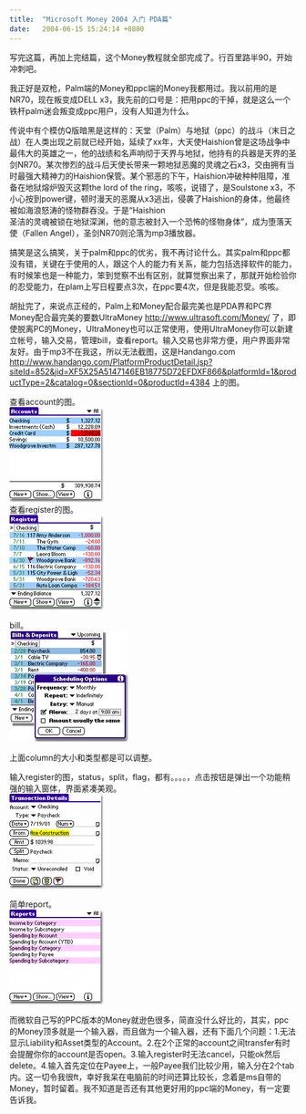 ```yaml
---
title:  "Microsoft Money 2004 入门 PDA篇"
date:   2004-06-15 15:24:14 +0800
---
```


写完这篇，再加上完结篇，这个Money教程就全部完成了。行百里路半90，开始冲刺吧。  

我正好是双枪，Palm端的Money和ppc端的Money我都用过。我以前用的是NR70，现在叛变成DELL x3，我先前的口号是：把用ppc的干掉，就是这么一个铁杆palm迷会叛变成ppc用户，没有人知道为什么。  

传说中有个模仿Q版暗黑是这样的：天堂（Palm）与地狱（ppc）的战斗（末日之战）在人类出现之前就已经开始，延续了xx年，大天使Haishion曾是这场战争中最伟大的英雄之一，他的战绩和名声响彻于天界与地狱，他持有的兵器是天界的圣剑NR70。某次惨烈的战斗后天使长带来一颗地狱恶魔的灵魂之石x3，交由拥有当时最强大精神力的Haishion保管。某个邪恶的下午，Haishion冲破种种阻障，准备在地狱熔炉毁灭这颗the lord of the ring，咳咳，说错了，是Soulstone x3，不小心按到power键，顿时漫天的恶魔从x3逃出，侵袭了Haishion的身体，他最终被如海浪怒涛的怪物群吞没。于是“Haishion  
圣洁的灵魂被锁在地狱深渊，他的意志被封入一个恐怖的怪物身体”，成为堕落天使（Fallen Angel），圣剑NR70则沦落为mp3播放器。  

搞笑是这么搞笑，关于palm和ppc的优劣，我不再讨论什么。其实palm和ppc都没有错，关键在于使用的人，跟这个人的能力有关系，能力包括选择软件的能力，有时候笨也是一种能力，笨到觉察不出有区别，就算觉察出来了，那就开始检验你的忍受能力，在plam上写日程要点3次，在ppc要4次，但是我能忍受。咳咳。  

胡扯完了，来说点正经的，Palm上和Money配合最完美也是PDA界和PC界Money配合最完美的要数UltraMoney http://www.ultrasoft.com/Money/ 了，即使脱离PC的Money，UltraMoney也可以正常使用，使用UltraMoney你可以新建立帐号，输入交易，管理bill，查看report。输入交易也非常方便，用户界面非常友好。由于mp3不在我这，所以无法截图，这是Handango.com http://www.handango.com/PlatformProductDetail.jsp?siteId=852&jid=XF5X25A5147146EB18775D72EFDXF866&platformId=1&productType=2&catalog=0&sectionId=0&productId=4384 上的图。  

查看account的图。  
![](/images/2011/money/umaccount.gif)  
查看register的图。  
![](/images/2011/money/umregister.gif)  

bill。  
![](/images/2011/money/umbills.gif)  

上面column的大小和类型都是可以调整。  

输入register的图，status，split，flag，都有。。。。，点击按钮是弹出一个功能稍强的输入窗体，界面紧凑美观。  
![](/images/2011/money/umanim_paycheck.gif)  

简单report。  
![](/images/2011/money/umanim_report.gif)  

而微软自己写的PPC版本的Money就逊色很多，简直没什么好比的，其实，ppc的Money顶多就是一个输入器，而且做为一个输入器，还有下面几个问题：1.无法显示Liability和Asset类型的Account。2.在2个正常的account之间transfer有时会提醒你你的account是否open。3.输入register时无法cancel，只能ok然后delete。4.输入首先定位在Payee上，一般Payee我们比较少用，输入分在2个tab内。这一切令我很ft，幸好我呆在电脑前的时间还算比较长，念着是ms自带的Money，暂时留着。我不知道是否还有其他更好用的ppc端的Money，有一定要告诉我。  

